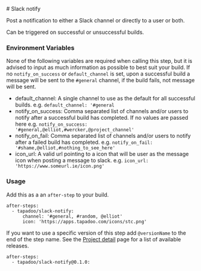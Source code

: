 # Slack notify

Post a notification to either a Slack channel or directly to a user or both.

Can be triggered on successful or unsuccessful builds.

### Environment Variables
None of the following variables are required when calling this step, but it is advised to input as much information as possible to best suit your build.
If no `notify_on_success` or `default_channel` is set, upon a successful build a message will be sent to the `#general` channel, if the build fails, not message will be sent.

* default_channel: A single channel to use as the default for all successful builds.
  e.g.
  `default_channel: '#general`
* notify_on_success: Comma separated list of channels and/or users to notify after a successful build has completed. If no values are passed here
  e.g.
  `notify_on_success: '#general,@elliot,#wercker,@project_channel'`
* notify_on_fail: Comma separated list of channels and/or users to notify after a failed build has completed.
  e.g.
  `notify_on_fail: '#shame,@elliot,#nothing_to_see_here'`
* icon_url: A valid url pointing to a icon that will be user as the message icon when posting a message to slack.
  e.g.
  `icon_url: 'https://www.someurl.ie/icon.png'`

### Usage
Add this as a an `after-step` to your build.

```
after-steps:
  - tapadoo/slack-notify:
      channel: '#general, #random, @elliot'
      icon: 'https://apps.tapadoo.com/icons/stc.png'
```

If you want to use a specific version of this step add `@versionName` to the end of the step name. See the [Project detail](https://app.wercker.com/applications/59021e4cd3bae80100206b1f/tab/details/) page for a list of available releases.

```
after-steps:
  - tapadoo/slack-notify@0.1.0:
```
